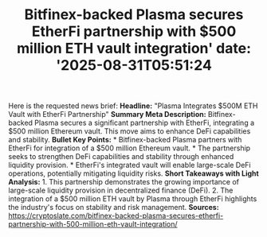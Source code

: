 ﻿---
title: "Bitfinex-backed Plasma secures EtherFi partnership with $500 million ETH vault integration'
date: '2025-08-31T05:51:24"
category: "Markets"
summary: ""
slug: "bitfinexbacked plasma secures etherfi partnership with 500 m"
source_urls:
  - "https://cryptoslate.com/bitfinex-backed-plasma-secures-etherfi-partnership-with-500-million-eth-vault-integration/"
seo:
  title: "Bitfinex-backed Plasma secures EtherFi partnership with $500 million ETH vault integration | Hash n Hedge'
  description: '"
  keywords: ["news", "markets", "brief"]
---
Here is the requested news brief:  **Headline:** "Plasma Integrates $500M ETH Vault with EtherFi Partnership"  **Summary Meta Description:** Bitfinex-backed Plasma secures a significant partnership with EtherFi, integrating a $500 million Ethereum vault. This move aims to enhance DeFi capabilities and stability.  **Bullet Key Points:**  * Bitfinex-backed Plasma partners with EtherFi for integration of a $500 million Ethereum vault. * The partnership seeks to strengthen DeFi capabilities and stability through enhanced liquidity provision. * EtherFi's integrated vault will enable large-scale DeFi operations, potentially mitigating liquidity risks.  **Short Takeaways with Light Analysis:**  1. This partnership demonstrates the growing importance of large-scale liquidity provision in decentralized finance (DeFi). 2. The integration of a $500 million ETH vault by Plasma through EtherFi highlights the industry's focus on stability and risk management.  **Sources:**  https://cryptoslate.com/bitfinex-backed-plasma-secures-etherfi-partnership-with-500-million-eth-vault-integration/ 
